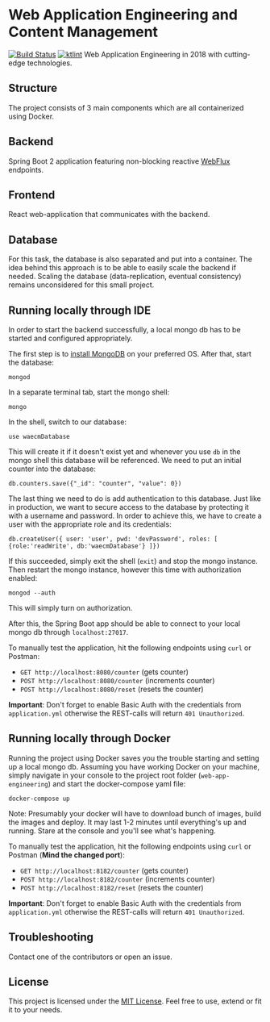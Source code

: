 # Web Application Engineering and Content Management 
[![Build Status](https://travis-ci.com/fuvidani/web-app-engineering.svg?token=nWakM5wh7rnyXAfUiELD&branch=master)](https://travis-ci.com/fuvidani/web-app-engineering)
[![ktlint](https://img.shields.io/badge/code%20style-%E2%9D%A4-FF4081.svg)](https://ktlint.github.io/)
Web Application Engineering in 2018 with cutting-edge technologies.

## Structure
The project consists of 3 main components which are all containerized using Docker.

## Backend
Spring Boot 2 application featuring non-blocking reactive 
[WebFlux](https://docs.spring.io/spring/docs/5.0.0.BUILD-SNAPSHOT/spring-framework-reference/html/web-reactive.html#web-reactive) 
endpoints.

## Frontend
React web-application that communicates with the backend.

## Database
For this task, the database is also separated and put into a container. The idea behind this 
approach is to be able to easily scale the backend if needed. Scaling the database (data-replication,
eventual consistency) remains unconsidered for this small project.

## Running locally through IDE
In order to start the backend successfully, a local mongo db has to be started and configured appropriately.

The first step is to [install MongoDB](https://docs.mongodb.com/manual/administration/install-community/) on your preferred OS. 
After that, start the database:
 ```shell
 mongod
 ```
 In a separate terminal tab, start the mongo shell:
  ```shell
  mongo
  ```
In the shell, switch to our database:
  ```shell
  use waecmDatabase
  ```
This will create it if it doesn't exist yet and whenever you use ``db`` in the mongo shell this database
will be referenced. We need to put an initial counter into the database:
  ```shell
  db.counters.save({"_id": "counter", "value": 0})
  ```
The last thing we need to do is add authentication to this database. Just like in production, we want to secure
access to the database by protecting it with a username and password. In order to achieve this, we have to 
create a user with the appropriate role and its credentials:
  ```shell
  db.createUser({ user: 'user', pwd: 'devPassword', roles: [ {role:'readWrite', db:'waecmDatabase'} ]})
  ```
If this succeeded, simply exit the shell (``exit``) and stop the mongo instance. Then restart the mongo
instance, however this time with authorization enabled:
 ```shell
 mongod --auth
 ```
 This will simply turn on authorization.
 
After this, the Spring Boot app should be able to connect to your local mongo db through
`localhost:27017`. 

To manually test the application, hit the following endpoints using `curl` or Postman:

- `GET http://localhost:8080/counter` (gets counter)
- `POST http://localhost:8080/counter` (increments counter)
- `POST http://localhost:8080/reset` (resets the counter)

**Important**: Don't forget to enable Basic Auth with the credentials from `application.yml` otherwise the
REST-calls will return `401 Unauthorized`.
 
## Running locally through Docker
Running the project using Docker saves you the trouble starting and setting up a local 
mongo db. Assuming you have working Docker on your machine, simply navigate in your console
to the project root folder (`web-app-engineering`) and start the docker-compose yaml file:
 ```shell
 docker-compose up
 ```
Note: Presumably your docker will have to download bunch of images, build the images and deploy. 
It may last 1-2 minutes until everything's up and running. Stare at the console and you'll see what's happening.

To manually test the application, hit the following endpoints using `curl` or Postman (**Mind the changed port**):

- `GET http://localhost:8182/counter` (gets counter)
- `POST http://localhost:8182/counter` (increments counter)
- `POST http://localhost:8182/reset` (resets the counter)

**Important**: Don't forget to enable Basic Auth with the credentials from `application.yml` otherwise the
REST-calls will return `401 Unauthorized`.

## Troubleshooting
Contact one of the contributors or open an issue.

## License
This project is licensed under the [MIT License](https://opensource.org/licenses/MIT). Feel free to
use, extend or fit it to your needs.

